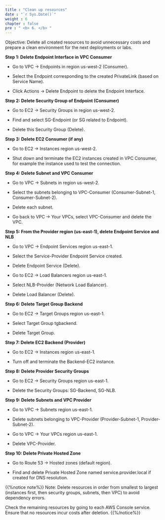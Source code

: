 ```yaml
---
title : "Clean up resources"
date : "`r Sys.Date()`"
weight : 6
chapter : false
pre : " <b> 6. </b> "
---
```

Objective:
Delete all created resources to avoid unnecessary costs and prepare a clean environment for the next deployments or labs.

**Step 1: Delete Endpoint Interface in VPC Consumer**
+ Go to VPC → Endpoints in region us-west-2 (Consumer).

+ Select the Endpoint corresponding to the created PrivateLink (based on Service Name).

+ Click Actions → Delete Endpoint to delete the Endpoint Interface.

**Step 2: Delete Security Group of Endpoint (Consumer)**
+ Go to EC2 → Security Groups in region us-west-2.

+ Find and select SG-Endpoint (or SG related to Endpoint).

+ Delete this Security Group (Delete).

**Step 3: Delete EC2 Consumer (if any)**
+ Go to EC2 → Instances region us-west-2.

+ Shut down and terminate the EC2 instances created in VPC Consumer, for example the instance used to test the connection.

**Step 4: Delete Subnet and VPC Consumer**
+ Go to VPC → Subnets in region us-west-2.

+ Select the subnets belonging to VPC-Consumer (Consumer-Subnet-1, Consumer-Subnet-2).

+ Delete each subnet.

+ Go back to VPC → Your VPCs, select VPC-Consumer and delete the VPC.

**Step 5: From the Provider region (us-east-1), delete Endpoint Service and NLB**
+ Go to VPC → Endpoint Services region us-east-1.

+ Select the Service-Provider Endpoint Service created.

+ Delete Endpoint Service (Delete).

+ Go to EC2 → Load Balancers region us-east-1.

+ Select NLB-Provider (Network Load Balancer).

+ Delete Load Balancer (Delete).

**Step 6: Delete Target Group Backend**
+ Go to EC2 → Target Groups region us-east-1.

+ Select Target Group tgbackend.

+ Delete Target Group.

**Step 7: Delete EC2 Backend (Provider)**
+ Go to EC2 → Instances region us-east-1.

+ Turn off and terminate the Backend-EC2 instance.

**Step 8: Delete Provider Security Groups**
+ Go to EC2 → Security Groups region us-east-1.

+ Delete the Security Groups: SG-Backend, SG-NLB.

**Step 9: Delete Subnets and VPC Provider**
+ Go to VPC → Subnets region us-east-1.

+ Delete subnets belonging to VPC-Provider (Provider-Subnet-1, Provider-Subnet-2).

+ Go to VPC → Your VPCs region us-east-1.

+ Delete VPC-Provider.

**Step 10: Delete Private Hosted Zone**
+ Go to Route 53 → Hosted zones (default region).

+ Find and delete Private Hosted Zone named service.provider.local if created for DNS resolution.

{{%notice note%}}
Note:
Delete resources in order from smallest to largest (instances first, then security groups, subnets, then VPC) to avoid dependency errors.

Check the remaining resources by going to each AWS Console service.
Ensure that no resources incur costs after deletion.
{{%/notice%}}